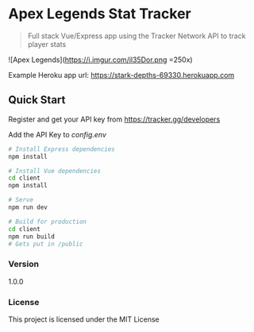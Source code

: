 # Apex Legends Stat Tracker

> Full stack Vue/Express app using the Tracker Network API to track player stats

![Apex Legends](https://i.imgur.com/il35Dor.png  =250x)

Example Heroku app url: https://stark-depths-69330.herokuapp.com

## Quick Start

Register and get your API key from
https://tracker.gg/developers

Add the API Key to _config.env_

```bash
# Install Express dependencies
npm install

# Install Vue dependencies
cd client
npm install

# Serve
npm run dev

# Build for production
cd client
npm run build
# Gets put in /public
```

### Version

1.0.0

### License

This project is licensed under the MIT License
